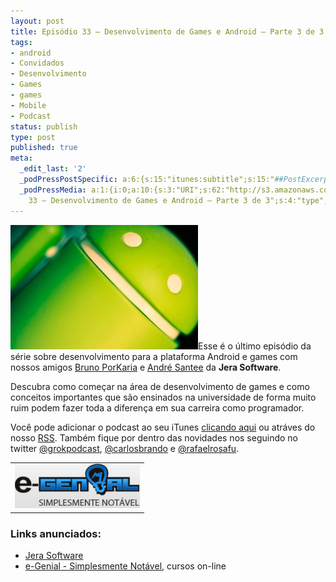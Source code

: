 ```yaml
---
layout: post
title: Episódio 33 – Desenvolvimento de Games e Android – Parte 3 de 3
tags:
- android
- Convidados
- Desenvolvimento
- Games
- games
- Mobile
- Podcast
status: publish
type: post
published: true
meta:
  _edit_last: '2'
  _podPressPostSpecific: a:6:{s:15:"itunes:subtitle";s:15:"##PostExcerpt##";s:14:"itunes:summary";s:15:"##PostExcerpt##";s:15:"itunes:keywords";s:17:"##WordPressCats##";s:13:"itunes:author";s:10:"##Global##";s:15:"itunes:explicit";s:7:"Default";s:12:"itunes:block";s:7:"Default";}
  _podPressMedia: a:1:{i:0;a:10:{s:3:"URI";s:62:"http://s3.amazonaws.com/grokpodcast/grokpodcast-33-android.mp3";s:5:"title";s:68:"Episódio
    33 – Desenvolvimento de Games e Android – Parte 3 de 3";s:4:"type";s:9:"audio_mp3";s:4:"size";s:8:"21219844";s:8:"duration";s:5:"22:03";s:12:"previewImage";s:77:"http://grokpodcast.com/wp-content/plugins/podpress/images/vpreview_center.png";s:10:"dimensionW";s:1:"0";s:10:"dimensionH";s:1:"0";s:3:"rss";s:2:"on";s:4:"atom";s:2:"on";}}
---
```

<a href="/images/2011/06/5678370675_069e72908b_b.jpg"><img class="alignleft size-medium wp-image-179" title="5678370675_069e72908b_b" src="/images/2011/06/5678370675_069e72908b_b-300x199.jpg" alt="" width="300" height="199" /></a>Esse é o último episódio da série sobre desenvolvimento para a plataforma Android e games com nossos amigos <a href="http://twitter.com/#!/porkaria" target="_blank">Bruno PorKaria</a> e <a href="http://twitter.com/#!/decosantee" target="_blank">André Santee</a> da <strong>Jera Software</strong>.

Descubra como começar na área de desenvolvimento de games e como conceitos importantes que são ensinados na universidade de forma muito ruim podem fazer toda a diferença em sua carreira como programador.

Você pode adicionar o podcast ao seu iTunes <a href="http://itunes.apple.com/us/podcast/grok-podcast/id393122038" target="_blank">clicando aqui</a> ou atráves do nosso <a href="http://grokpodcast.com/feed/" target="_blank">RSS</a>. Também fique por dentro das novidades nos seguindo no twitter <a href="http://twitter.com/GrokPodcast" target="_blank">@grokpodcast</a>, <a href="http://twitter.com/#!/carlosbrando" target="_blank">@carlosbrando</a> e <a href="http://twitter.com/#!/rafaelrosafu" target="_blank">@rafaelrosafu</a>.
<table class="alignright">
<tbody>
<tr>
<td><a href="http://www.egenial.com.br" target="_blank"><img class="alignright size-full wp-image-40" title="e-Genial - Simplesmente Notável" src="/images/2010/09/logo_egenial.jpg" alt="" width="200" height="71" /></a></td>
</tr>
</tbody>
</table>
<h3>Links anunciados:</h3>
<ul>
	<li><a href="http://www.jera.com.br/" target="_blank">Jera Software</a></li>
	<li><a href="http://www.egenial.com.br" target="_blank">e-Genial - Simplesmente Notável</a>, cursos on-line</li>
</ul>
